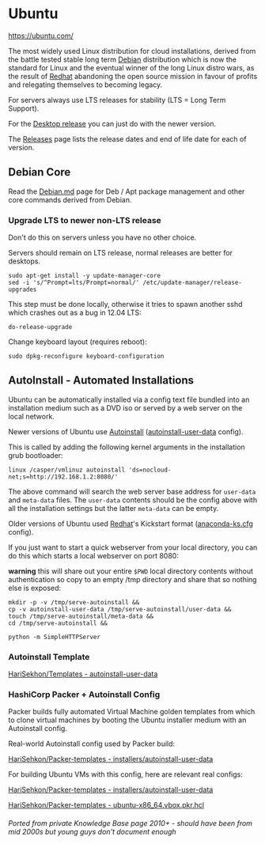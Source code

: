 # Ubuntu

https://ubuntu.com/

The most widely used Linux distribution for cloud installations, derived from the battle tested stable long term
[Debian](debian.md) distribution which is now the standard for Linux and the eventual winner of the long Linux distro
wars, as the result of [Redhat](redhat.md) abandoning the open source mission in favour of profits and relegating
themselves to becoming legacy.

For servers always use LTS releases for stability (LTS = Long Term Support).

For the [Desktop release](https://ubuntu.com/download/desktop) you can just do with the newer version.

The [Releases](https://wiki.ubuntu.com/Releases) page lists the release dates and end of life date for each of version.

## Debian Core

Read the [Debian.md](debian.md) page for Deb / Apt package management and other core commands derived from Debian.

### Upgrade LTS to newer non-LTS release

Don't do this on servers unless you have no other choice.

Servers should remain on LTS release, normal releases are better for desktops.

```shell
sudo apt-get install -y update-manager-core
sed -i 's/^Prompt=lts/Prompt=normal/' /etc/update-manager/release-upgrades
```

This step must be done locally, otherwise it tries to spawn another sshd which crashes out as a bug in 12.04 LTS:

```shell
do-release-upgrade
```

Change keyboard layout (requires reboot):

```shell
sudo dpkg-reconfigure keyboard-configuration
```

## AutoInstall - Automated Installations

Ubuntu can be automatically installed via a config text file bundled into an installation medium such as a DVD iso or
served by a web server on the local network.

Newer versions of Ubuntu use [Autoinstall](https://ubuntu.com/server/docs/install/autoinstall)
([autoinstall-user-data](https://github.com/HariSekhon/Packer-templates/blob/master/installers/anaconda-ks.cfg) config).

This is called by adding the following kernel arguments in the installation grub bootloader:

```shell
linux /casper/vmlinuz autoinstall 'ds=nocloud-net;s=http://192.168.1.2:8080/'
```

The above command will search the web server base address for `user-data` and `meta-data` files.
The `user-data` contents should be the config above with all the installation settings
but the latter `meta-data` can be empty.

Older versions of Ubuntu used [Redhat](redhat.md)'s Kickstart format
([anaconda-ks.cfg](https://github.com/HariSekhon/Packer-templates/blob/master/installers/anaconda-ks.cfg) config).

If you just want to start a quick webserver from your local directory, you can do this which starts a local webserver
on port 8080:

**warning** this will share out your entire `$PWD` local directory contents without authentication so copy to an empty
/tmp directory and share that so nothing else is exposed:

```shell
mkdir -p -v /tmp/serve-autoinstall &&
cp -v autoinstall-user-data /tmp/serve-autoinstall/user-data &&
touch /tmp/serve-autoinstall/meta-data &&
cd /tmp/serve-autoinstall &&

python -m SimpleHTTPServer
```

### Autoinstall Template

[HariSekhon/Templates - autoinstall-user-data](https://github.com/HariSekhon/Templates/blob/master/autoinstall-user-data)

### HashiCorp Packer + Autoinstall Config

Packer builds fully automated Virtual Machine golden templates from which to clone virtual machines by booting
the Ubuntu installer medium with an Autoinstall config.

Real-world Autoinstall config used by Packer build:

[HariSehkon/Packer-templates - installers/autoinstall-user-data](https://github.com/HariSekhon/Packer-templates/blob/master/installers/autoinstall-user-data)

For building Ubuntu VMs with this config, here are relevant real configs:

[HariSehkon/Packer-templates - installers/autoinstall-user-data](https://github.com/HariSekhon/Packer-templates/blob/master/installers/autoinstall-user-data)

[HariSehkon/Packer-templates - ubuntu-x86_64.vbox.pkr.hcl](https://github.com/HariSekhon/Packer-templates/blob/master/ubuntu-x86_64.vbox.pkr.hcl)

###### Ported from private Knowledge Base page 2010+ - should have been from mid 2000s but young guys don't document enough
